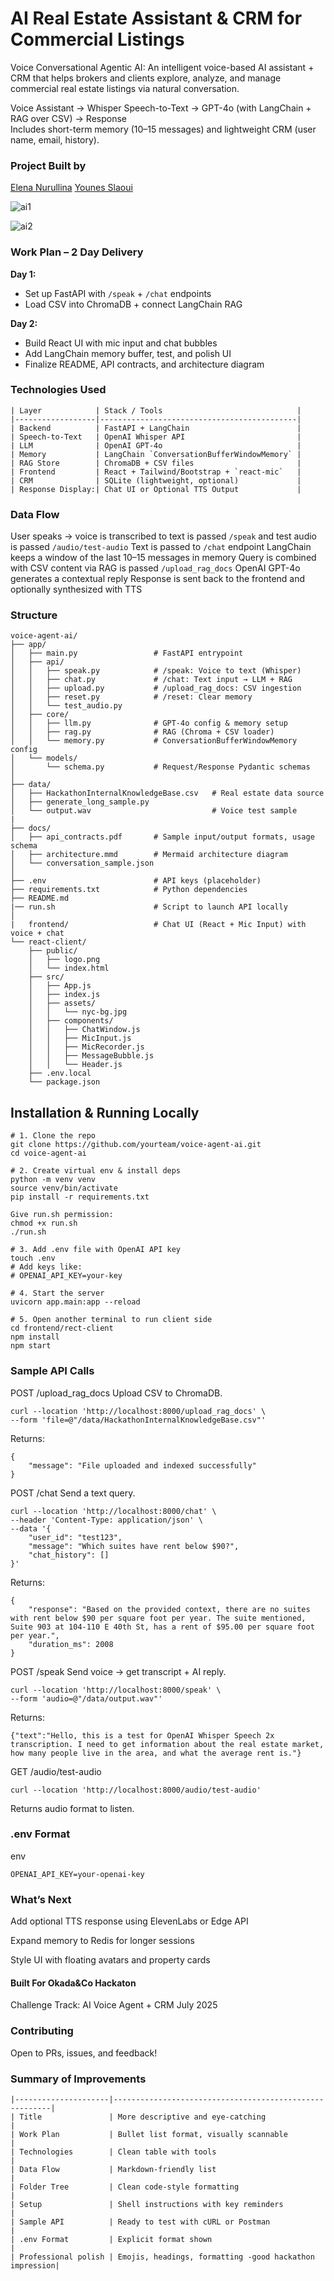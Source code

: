 # AI Real Estate Assistant & CRM for Commercial Listings

Voice Conversational Agentic AI:
An intelligent voice-based AI assistant + CRM that helps brokers and clients explore, analyze, and manage commercial real estate listings via natural conversation.

Voice Assistant → Whisper Speech-to-Text → GPT-4o (with LangChain + RAG over CSV) → Response  
Includes short-term memory (10–15 messages) and lightweight CRM (user name, email, history).


### Project Built by
[Elena Nurullina](https://www.linkedin.com/in/elena-nurullina) 
[Younes Slaoui](https://www.linkedin.com/in/younesslaoui)

![ai1](https://github.com/user-attachments/assets/38bca966-6db0-450f-b4e5-794f9abb779f)

![ai2](https://github.com/user-attachments/assets/6c4a9f51-d1d0-48d3-9b79-836c0f08463e)

### Work Plan – 2 Day Delivery

**Day 1:**
- Set up FastAPI with `/speak` + `/chat` endpoints
- Load CSV into ChromaDB + connect LangChain RAG

**Day 2:**
- Build React UI with mic input and chat bubbles
- Add LangChain memory buffer, test, and polish UI
- Finalize README, API contracts, and architecture diagram

### Technologies Used

```
| Layer            | Stack / Tools                              |
|------------------|--------------------------------------------|
| Backend          | FastAPI + LangChain                        |
| Speech-to-Text   | OpenAI Whisper API                         |
| LLM              | OpenAI GPT-4o                              |
| Memory           | LangChain `ConversationBufferWindowMemory` |
| RAG Store        | ChromaDB + CSV files                       |
| Frontend         | React + Tailwind/Bootstrap + `react-mic`   |
| CRM              | SQLite (lightweight, optional)             |
| Response Display:| Chat UI or Optional TTS Output             |

```

### Data Flow

User speaks → voice is transcribed to text is passed `/speak` and test audio is passed `/audio/test-audio`
Text is passed to `/chat` endpoint
LangChain keeps a window of the last 10–15 messages in memory
Query is combined with CSV content via RAG is passed `/upload_rag_docs`
OpenAI GPT-4o generates a contextual reply
Response is sent back to the frontend and optionally synthesized with TTS

### Structure

```
voice-agent-ai/
├── app/
│   ├── main.py                 # FastAPI entrypoint
│   ├── api/
│   │   ├── speak.py            # /speak: Voice to text (Whisper)
│   │   ├── chat.py             # /chat: Text input → LLM + RAG
│   │   ├── upload.py           # /upload_rag_docs: CSV ingestion
│   │   ├── reset.py            # /reset: Clear memory
│   │   └── test_audio.py            
│   ├── core/
│   │   ├── llm.py              # GPT-4o config & memory setup
│   │   ├── rag.py              # RAG (Chroma + CSV loader)
│   │   └── memory.py           # ConversationBufferWindowMemory config
│   └── models/
│       └── schema.py           # Request/Response Pydantic schemas
│
├── data/
│   ├── HackathonInternalKnowledgeBase.csv   # Real estate data source
│   ├── generate_long_sample.py  
│   └── output.wav                           # Voice test sample
|
├── docs/
│   ├── api_contracts.pdf       # Sample input/output formats, usage schema
│   ├── architecture.mmd        # Mermaid architecture diagram
│   └── conversation_sample.json
│
├── .env                        # API keys (placeholder)
├── requirements.txt            # Python dependencies
├── README.md                   
|── run.sh                      # Script to launch API locally
│
|   frontend/                   # Chat UI (React + Mic Input) with voice + chat
└── react-client/
    ├── public/
    │   ├── logo.png
    │   └── index.html
    ├── src/
    │   ├── App.js
    │   ├── index.js
    │   ├── assets/
    │   │   └── nyc-bg.jpg
    │   ├── components/
    │   │   ├── ChatWindow.js
    │   │   ├── MicInput.js
    │   │   ├── MicRecorder.js
    │   │   ├── MessageBubble.js
    │   │   └── Header.js
    ├── .env.local
    └── package.json

```

## Installation & Running Locally

```
# 1. Clone the repo
git clone https://github.com/yourteam/voice-agent-ai.git
cd voice-agent-ai

# 2. Create virtual env & install deps
python -m venv venv
source venv/bin/activate
pip install -r requirements.txt

Give run.sh permission:
chmod +x run.sh
./run.sh

# 3. Add .env file with OpenAI API key
touch .env
# Add keys like:
# OPENAI_API_KEY=your-key

# 4. Start the server
uvicorn app.main:app --reload

# 5. Open another terminal to run client side
cd frontend/rect-client 
npm install
npm start

```

### Sample API Calls

POST /upload_rag_docs
Upload CSV to ChromaDB.

```
curl --location 'http://localhost:8000/upload_rag_docs' \
--form 'file=@"/data/HackathonInternalKnowledgeBase.csv"'
```

Returns:

```
{
    "message": "File uploaded and indexed successfully"
}
```

POST /chat
Send a text query.

```
curl --location 'http://localhost:8000/chat' \
--header 'Content-Type: application/json' \
--data '{
    "user_id": "test123",
    "message": "Which suites have rent below $90?",
    "chat_history": []
}'
```
Returns:

```
{
    "response": "Based on the provided context, there are no suites with rent below $90 per square foot per year. The suite mentioned, Suite 903 at 104-110 E 40th St, has a rent of $95.00 per square foot per year.",
    "duration_ms": 2008
}
```

POST /speak
Send voice → get transcript + AI reply.

```
curl --location 'http://localhost:8000/speak' \
--form 'audio=@"/data/output.wav"'
```
Returns:

```
{"text":"Hello, this is a test for OpenAI Whisper Speech 2x transcription. I need to get information about the real estate market, how many people live in the area, and what the average rent is."}
```

GET /audio/test-audio

```
curl --location 'http://localhost:8000/audio/test-audio'
```
Returns audio format to listen.


### .env Format
env
```
OPENAI_API_KEY=your-openai-key
```

### What’s Next
Add optional TTS response using ElevenLabs or Edge API

Expand memory to Redis for longer sessions

Style UI with floating avatars and property cards

#### Built For Okada&Co Hackaton
Challenge Track: AI Voice Agent + CRM
July 2025

### Contributing
Open to PRs, issues, and feedback!

### Summary of Improvements

```
|---------------------|--------------------------------------------------------|
| Title               | More descriptive and eye-catching                      |
| Work Plan           | Bullet list format, visually scannable                 |
| Technologies        | Clean table with tools                                 |
| Data Flow           | Markdown-friendly list                                 |
| Folder Tree         | Clean code-style formatting                            |
| Setup               | Shell instructions with key reminders                  |
| Sample API          | Ready to test with cURL or Postman                     |
| .env Format         | Explicit format shown                                  |
| Professional polish | Emojis, headings, formatting -good hackathon impression|
```

